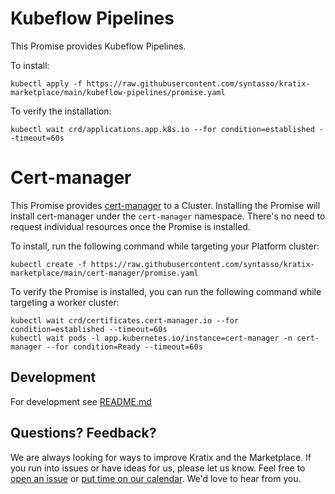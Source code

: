 # Kubeflow Pipelines

This Promise provides Kubeflow Pipelines.

To install:
```
kubectl apply -f https://raw.githubusercontent.com/syntasso/kratix-marketplace/main/kubeflow-pipelines/promise.yaml
```

To verify the installation:

```shell-session
kubectl wait crd/applications.app.k8s.io --for condition=established --timeout=60s
```

# Cert-manager

This Promise provides [cert-manager](https://cert-manager.io/docs/) to a
Cluster. Installing the Promise will install cert-manager under the
`cert-manager` namespace. There's no need to request individual resources once
the Promise is installed.

To install, run the following command while targeting your Platform cluster:
```
kubectl create -f https://raw.githubusercontent.com/syntasso/kratix-marketplace/main/cert-manager/promise.yaml
```

To verify the Promise is installed, you can run the following command while
targeting a worker cluster:

```
kubectl wait crd/certificates.cert-manager.io --for condition=established --timeout=60s
kubectl wait pods -l app.kubernetes.io/instance=cert-manager -n cert-manager --for condition=Ready --timeout=60s
```

## Development

For development see [README.md](./internal/README.md)

## Questions? Feedback?

We are always looking for ways to improve Kratix and the Marketplace. If you run into issues or have ideas for us, please let us know. Feel free to [open an issue](https://github.com/syntasso/kratix-marketplace/issues/new/choose) or [put time on our calendar](https://www.syntasso.io/contact-us). We'd love to hear from you.
